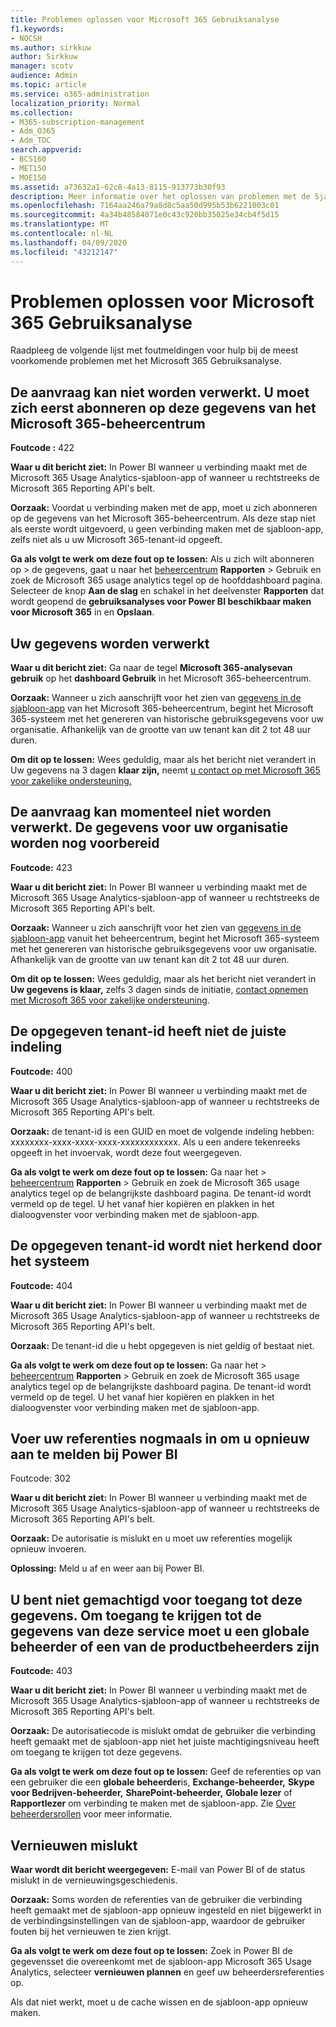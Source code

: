 ```yaml
---
title: Problemen oplossen voor Microsoft 365 Gebruiksanalyse
f1.keywords:
- NOCSH
ms.author: sirkkuw
author: Sirkkuw
manager: scotv
audience: Admin
ms.topic: article
ms.service: o365-administration
localization_priority: Normal
ms.collection:
- M365-subscription-management
- Adm_O365
- Adm_TOC
search.appverid:
- BCS160
- MET150
- MOE150
ms.assetid: a73632a1-62c8-4a13-8115-913773b30f93
description: Meer informatie over het oplossen van problemen met de Sjabloon-app Microsoft 365 Usage Analytics.
ms.openlocfilehash: 7164aa246a79a8d8c5aa50d995b53b6221003c01
ms.sourcegitcommit: 4a34b48584071e0c43c920bb35025e34cb4f5d15
ms.translationtype: MT
ms.contentlocale: nl-NL
ms.lasthandoff: 04/09/2020
ms.locfileid: "43212147"
---
```

# <a name="troubleshooting-microsoft-365-usage-analytics"></a>Problemen oplossen voor Microsoft 365 Gebruiksanalyse

Raadpleeg de volgende lijst met foutmeldingen voor hulp bij de meest voorkomende problemen met het Microsoft 365 Gebruiksanalyse.
  
    
## <a name="we-are-unable-to-process-your-request-you-have-to-first-subscribe-to-this-data-from-the-microsoft-365-admin-center"></a>De aanvraag kan niet worden verwerkt. U moet zich eerst abonneren op deze gegevens van het Microsoft 365-beheercentrum

 **Foutcode :** 422 
  
 **Waar u dit bericht ziet:** In Power BI wanneer u verbinding maakt met de Microsoft 365 Usage Analytics-sjabloon-app of wanneer u rechtstreeks de Microsoft 365 Reporting API's belt. 
  
 **Oorzaak:** Voordat u verbinding maken met de app, moet u zich abonneren op de gegevens van het Microsoft 365-beheercentrum. Als deze stap niet als eerste wordt uitgevoerd, u geen verbinding maken met de sjabloon-app, zelfs niet als u uw Microsoft 365-tenant-id opgeeft. 
  
 **Ga als volgt te werk om deze fout op te lossen:** Als u zich wilt abonneren op \> de gegevens, gaat u naar het <a href="https://go.microsoft.com/fwlink/p/?linkid=2074756" target="_blank">beheercentrum</a> **Rapporten** \> Gebruik en zoek de Microsoft 365 usage analytics tegel op de hoofddashboard pagina. Selecteer de knop **Aan de slag** en schakel in het deelvenster **Rapporten** dat wordt geopend de **gebruiksanalyses voor Power BI beschikbaar maken voor Microsoft 365** in en **Opslaan**.
  
## <a name="we-are-processing-your-data"></a>Uw gegevens worden verwerkt

 **Waar u dit bericht ziet:** Ga naar de tegel **Microsoft 365-analysevan gebruik** op het **dashboard Gebruik** in het Microsoft 365-beheercentrum. 
  
 **Oorzaak:** Wanneer u zich aanschrijft voor het zien van [gegevens in de sjabloon-app](enable-usage-analytics.md) van het Microsoft 365-beheercentrum, begint het Microsoft 365-systeem met het genereren van historische gebruiksgegevens voor uw organisatie. Afhankelijk van de grootte van uw tenant kan dit 2 tot 48 uur duren. 
  
 **Om dit op te lossen:** Wees geduldig, maar als het bericht niet verandert in Uw gegevens na 3 dagen **klaar zijn,** neemt [u contact op met Microsoft 365 voor zakelijke ondersteuning.](../contact-support-for-business-products.md)
  
## <a name="we-are-unable-to-process-your-request-at-this-time-we-are-still-preparing-the-data-for-your-organization"></a>De aanvraag kan momenteel niet worden verwerkt. De gegevens voor uw organisatie worden nog voorbereid

 **Foutcode:** 423 
  
 **Waar u dit bericht ziet:** In Power BI wanneer u verbinding maakt met de Microsoft 365 Usage Analytics-sjabloon-app of wanneer u rechtstreeks de Microsoft 365 Reporting API's belt. 
  
 **Oorzaak:** Wanneer u zich aanschrijft voor het zien van [gegevens in de sjabloon-app](enable-usage-analytics.md) vanuit het beheercentrum, begint het Microsoft 365-systeem met het genereren van historische gebruiksgegevens voor uw organisatie. Afhankelijk van de grootte van uw tenant kan dit 2 tot 48 uur duren. 
  
 **Om dit op te lossen:** Wees geduldig, maar als het bericht niet verandert in **Uw gegevens is klaar,** zelfs 3 dagen sinds de initiatie, [contact opnemen met Microsoft 365 voor zakelijke ondersteuning](../contact-support-for-business-products.md).
  
## <a name="the-tenant-id-you-provided-is-not-in-the-correct-format"></a>De opgegeven tenant-id heeft niet de juiste indeling

 **Foutcode:** 400 
  
 **Waar u dit bericht ziet:** In Power BI wanneer u verbinding maakt met de Microsoft 365 Usage Analytics-sjabloon-app of wanneer u rechtstreeks de Microsoft 365 Reporting API's belt. 
  
 **Oorzaak:** de tenant-id is een GUID en moet de volgende indeling hebben: xxxxxxxx-xxxx-xxxx-xxxx-xxxxxxxxxxxx. Als u een andere tekenreeks opgeeft in het invoervak, wordt deze fout weergegeven. 
  
 **Ga als volgt te werk om deze fout op te lossen:** Ga naar het \> <a href="https://go.microsoft.com/fwlink/p/?linkid=2074756" target="_blank">beheercentrum</a> **Rapporten** \> Gebruik en zoek de Microsoft 365 usage analytics tegel op de belangrijkste dashboard pagina. De tenant-id wordt vermeld op de tegel. U het vanaf hier kopiëren en plakken in het dialoogvenster voor verbinding maken met de sjabloon-app. 
  
## <a name="the-tenant-id-you-provided-is-not-recognized-by-our-system"></a>De opgegeven tenant-id wordt niet herkend door het systeem

 **Foutcode:** 404 
  
 **Waar u dit bericht ziet:** In Power BI wanneer u verbinding maakt met de Microsoft 365 Usage Analytics-sjabloon-app of wanneer u rechtstreeks de Microsoft 365 Reporting API's belt. 
  
 **Oorzaak:** De tenant-id die u hebt opgegeven is niet geldig of bestaat niet. 
  
 **Ga als volgt te werk om deze fout op te lossen:** Ga naar het \> <a href="https://go.microsoft.com/fwlink/p/?linkid=2074756" target="_blank">beheercentrum</a> **Rapporten** \> Gebruik en zoek de Microsoft 365 usage analytics tegel op de belangrijkste dashboard pagina. De tenant-id wordt vermeld op de tegel. U het vanaf hier kopiëren en plakken in het dialoogvenster voor verbinding maken met de sjabloon-app. 
  
## <a name="please-re-enter-your-credentials-to-sign-in-to-power-bi-again"></a>Voer uw referenties nogmaals in om u opnieuw aan te melden bij Power BI

Foutcode: 302
  
 **Waar u dit bericht ziet:** In Power BI wanneer u verbinding maakt met de Microsoft 365 Usage Analytics-sjabloon-app of wanneer u rechtstreeks de Microsoft 365 Reporting API's belt. 
  
 **Oorzaak:** De autorisatie is mislukt en u moet uw referenties mogelijk opnieuw invoeren. 
  
 **Oplossing:** Meld u af en weer aan bij Power BI. 
  
## <a name="you-do-not-have-the-right-authorization-to-access-to-this-data-to-be-able-to-gain-access-to-the-data-from-this-service-you-need-to-be-either-a-global-admin-or-any-one-of-the-product-admins"></a>U bent niet gemachtigd voor toegang tot deze gegevens. Om toegang te krijgen tot de gegevens van deze service moet u een globale beheerder of een van de productbeheerders zijn

 **Foutcode:** 403 
  
 **Waar u dit bericht ziet:** In Power BI wanneer u verbinding maakt met de Microsoft 365 Usage Analytics-sjabloon-app of wanneer u rechtstreeks de Microsoft 365 Reporting API's belt. 
  
 **Oorzaak:** De autorisatiecode is mislukt omdat de gebruiker die verbinding heeft gemaakt met de sjabloon-app niet het juiste machtigingsniveau heeft om toegang te krijgen tot deze gegevens. 
  
 **Ga als volgt te werk om deze fout op te lossen:** Geef de referenties op van een gebruiker die een **globale beheerder**is, **Exchange-beheerder,** **Skype voor Bedrijven-beheerder,** **SharePoint-beheerder,** **Globale lezer** of **Rapportlezer** om verbinding te maken met de sjabloon-app. Zie [Over beheerdersrollen](../add-users/about-admin-roles.md) voor meer informatie. 
  
## <a name="refresh-failed"></a>Vernieuwen mislukt

 **Waar wordt dit bericht weergegeven:** E-mail van Power BI of de status mislukt in de vernieuwingsgeschiedenis. 
  
 **Oorzaak:** Soms worden de referenties van de gebruiker die verbinding heeft gemaakt met de sjabloon-app opnieuw ingesteld en niet bijgewerkt in de verbindingsinstellingen van de sjabloon-app, waardoor de gebruiker fouten bij het vernieuwen te zien krijgt. 
  
 **Ga als volgt te werk om deze fout op te lossen:** Zoek in Power BI de gegevensset die overeenkomt met de sjabloon-app Microsoft 365 Usage Analytics, selecteer **vernieuwen plannen** en geef uw beheerdersreferenties op. 
  
Als dat niet werkt, moet u de cache wissen en de sjabloon-app opnieuw maken.
  
  
